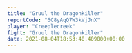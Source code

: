 ```yaml
---
title: "Gruul the Dragonkiller"
reportCode: "6C8yAqQ7W3kVjJnX"
player: "Creeplecreek"
fight: "Gruul the Dragonkiller"
date: 2021-08-04T18:53:40.409000+00:00
---
```

